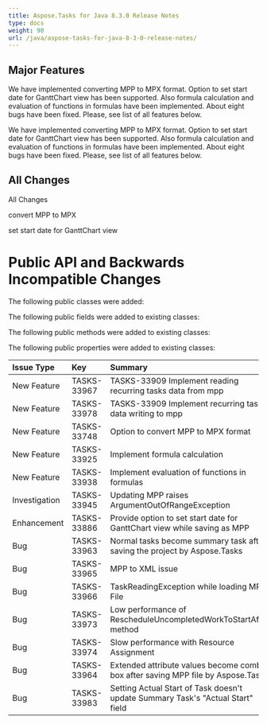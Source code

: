 ```yaml
---
title: Aspose.Tasks for Java 8.3.0 Release Notes
type: docs
weight: 90
url: /java/aspose-tasks-for-java-8-3-0-release-notes/
---
```


## **Major Features**
We have implemented converting MPP to MPX format. Option to set start
date for GanttChart view has been supported. Also formula calculation 
and evaluation of functions in formulas have been implemented. About 
eight bugs have been fixed. Please, see list of all features below. 

We have implemented converting MPP to MPX format. Option to set start
date for GanttChart view has been supported. Also formula calculation 
and evaluation of functions in formulas have been implemented. About 
eight bugs have been fixed. Please, see list of all features below.
## **All Changes**
All Changes

convert MPP to MPX

set start date for GanttChart view
# **Public API and Backwards Incompatible Changes**
The following public classes were added:

The following public fields were added to existing classes:

The following public methods were added to existing classes:

The following public properties were added to existing classes:

|**Issue Type** |**Key** |**Summary** |
| :- | :- | :- |
|New Feature |TASKS-33967 |TASKS-33909 Implement reading recurring tasks data from mpp |
|New Feature |TASKS-33978 |TASKS-33909 Implement recurring task data writing to mpp |
|New Feature |TASKS-33748 |Option to convert MPP to MPX format |
|New Feature |TASKS-33925 |Implement formula calculation |
|New Feature |TASKS-33938 |Implement evaluation of functions in formulas |
|Investigation |TASKS-33945 |Updating MPP raises ArgumentOutOfRangeException |
|Enhancement |TASKS-33886 |Provide option to set start date for GanttChart view while saving as MPP |
|Bug |TASKS-33963 |Normal tasks become summary task after saving the project by Aspose.Tasks |
|Bug |TASKS-33965 |MPP to XML issue |
|Bug |TASKS-33966 |TaskReadingException while loading MPP File |
|Bug |TASKS-33973 |Low performance of RescheduleUncompletedWorkToStartAfter method |
|Bug |TASKS-33974 |Slow performance with Resource Assignment |
|Bug |TASKS-33964 |Extended attribute values become combo box after saving MPP file by Aspose.Tasks |
|Bug |TASKS-33983 |Setting Actual Start of Task doesn't update Summary Task's "Actual Start" field |

